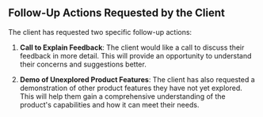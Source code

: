 ## Follow-Up Actions Requested by the Client

The client has requested two specific follow-up actions:

1. **Call to Explain Feedback**: The client would like a call to discuss their feedback in more detail. This will provide an opportunity to understand their concerns and suggestions better.

2. **Demo of Unexplored Product Features**: The client has also requested a demonstration of other product features they have not yet explored. This will help them gain a comprehensive understanding of the product's capabilities and how it can meet their needs.